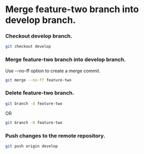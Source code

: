 # Merge feature-two branch into develop branch.

### Checkout develop branch.

```sh
git checkout develop
```

### Merge feature-two branch into develop branch.

Use --no-ff option to create a merge commit.

```sh
git merge --no-ff feature-two
```

### Delete feature-two branch.

```sh
git branch -d feature-two
```

OR

```sh
git branch -D feature-two
```

### Push changes to the remote repository.

```sh
git push origin develop
```


